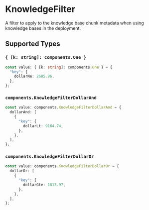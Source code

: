 # KnowledgeFilter

A filter to apply to the knowledge base chunk metadata when using  knowledge bases in the deployment.


## Supported Types

### `{ [k: string]: components.One }`

```typescript
const value: { [k: string]: components.One } = {
  "key": {
    dollarNe: 2685.96,
  },
};
```

### `components.KnowledgeFilterDollarAnd`

```typescript
const value: components.KnowledgeFilterDollarAnd = {
  dollarAnd: [
    {
      "key": {
        dollarLt: 9164.74,
      },
    },
  ],
};
```

### `components.KnowledgeFilterDollarOr`

```typescript
const value: components.KnowledgeFilterDollarOr = {
  dollarOr: [
    {
      "key": {
        dollarGte: 1813.97,
      },
    },
  ],
};
```

